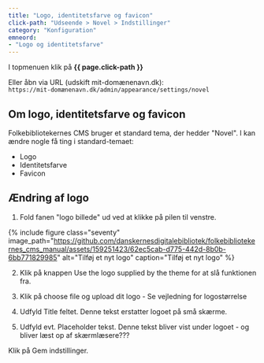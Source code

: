```yaml
---
title: "Logo, identitetsfarve og favicon"
click-path: "Udseende > Novel > Indstillinger"
category: "Konfiguration"
emneord: 
- "Logo og identitetsfarve"
---
```

I topmenuen klik på **{{ page.click-path }}**

Eller åbn via URL (udskift mit-domænenavn.dk):\
`https://mit-domænenavn.dk/admin/appearance/settings/novel`

## Om logo, identitetsfarve og favicon
Folkebibliotekernes CMS bruger et standard tema, der hedder "Novel". 
I kan ændre nogle få ting i standard-temaet:
- Logo
- Identitetsfarve
- Favicon

## Ændring af logo

1. Fold fanen "logo billede" ud ved at klikke på pilen til venstre.

{% include figure class="seventy" image_path="https://github.com/danskernesdigitalebibliotek/folkebibliotekernes_cms_manual/assets/159251423/62ec5cab-d775-442d-8b0b-6bb771829985" alt="Tilføj et nyt logo" caption="Tilføj et nyt logo" %}

2. Klik på knappen Use the logo supplied by the theme for at slå funktionen fra.

3. Klik på choose file og upload dit logo  - Se vejledning for logostørrelse

4. Udfyld Title feltet. Denne tekst erstatter logoet på små skærme.

5. Udfyld evt. Placeholder tekst. Denne tekst bliver vist under logoet - og bliver læst op af skærmlæsere???

Klik på Gem indstillinger.

